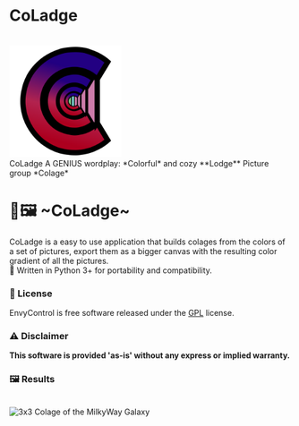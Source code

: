 # CoLadge
<br>
<picture>
  <img alt="CoLadge Logo" src="https://github.com/Ricard0Contreras/CoLadge/raw/main/GUI/Icon.png" height="200px">
<br>
CoLadge
</div>
A GENIUS wordplay:
*Colorful* and cozy **Lodge** Picture group 
</div>
*Colage*
<br>

# 🎨🖼 ~CoLadge~  

CoLadge is a easy to use application that builds colages from the colors of a set of pictures, export them as a bigger canvas with the resulting color gradient of all the pictures.   
🐍 Written in Python 3+ for portability and compatibility.  

### 📖 License  

EnvyControl is free software released under the [GPL](https://github.com/Ricard0Contreras/CoLadge/blob/main/LICENSE) license.  

### ⚠️ Disclaimer  

**This software is provided 'as-is' without any express or implied warranty.**  

### 🖼 Results  

<br>
  <img alt="3x3 Colage of the MilkyWay Galaxy" src="https://github.com/Ricard0Contreras/CoLadge/raw/main/GUI/Example1.png" height="300px">
<br>
